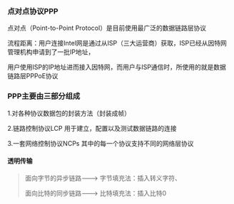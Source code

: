 ### 点对点协议PPP

点对点（Point-to-Point Protocol）是目前使用最广泛的数据链路层协议 	

流程距离：用户连接Intel网是通过从ISP（三大运营商）获取，ISP已经从因特网管理机构申请到了一批IP地址，

用户使用ISP的IP地址进而接入因特网，而用户与ISP通信时，所使用的就是数据链路层PPPoE协议



### PPP主要由三部分组成

1.对各种协议数据包的封装方法（封装成帧）

2.链路控制协议LCP   用于建立，配置以及测试数据链路的连接

3.一套网络控制协议NCPs   其中的每一个协议支持不同的网络层协议



#### 透明传输

> 面向字节的异步链路---> 字节填充法：插入转义字符、
>
> 面向比特的同步链路---> 比特填充法：插入比特0 






